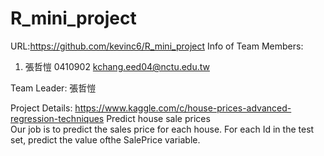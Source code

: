 # R_mini_project
URL:https://github.com/kevinc6/R_mini_project
Info of Team Members: 
1. 張哲愷 0410902 kchang.eed04@nctu.edu.tw

Team Leader:
張哲愷

Project Details:
https://www.kaggle.com/c/house-prices-advanced-regression-techniques
Predict house sale prices   
Our job is to predict the sales price for each house. For each Id in the test set, predict the value ofthe SalePrice variable.
